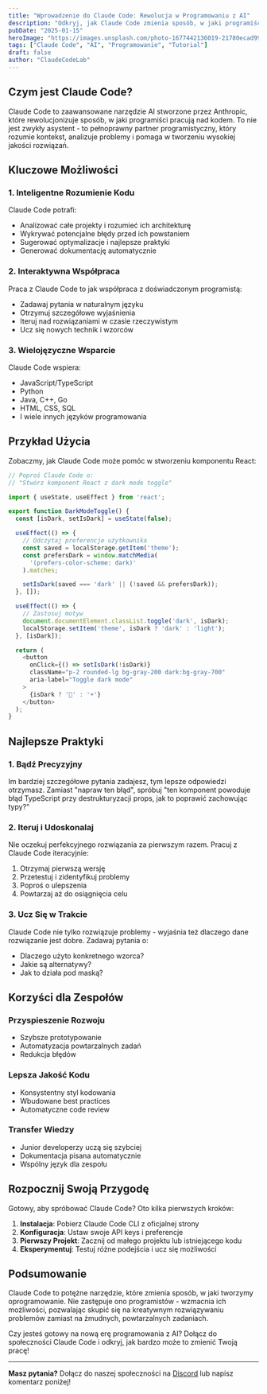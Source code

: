 ```yaml
---
title: "Wprowadzenie do Claude Code: Rewolucja w Programowaniu z AI"
description: "Odkryj, jak Claude Code zmienia sposób, w jaki programiści tworzą aplikacje, automatyzują zadania i rozwiązują problemy techniczne."
pubDate: "2025-01-15"
heroImage: "https://images.unsplash.com/photo-1677442136019-21780ecad995?q=80&w=1200&auto=format&fit=crop"
tags: ["Claude Code", "AI", "Programowanie", "Tutorial"]
draft: false
author: "ClaudeCodeLab"
---
```


## Czym jest Claude Code?

Claude Code to zaawansowane narzędzie AI stworzone przez Anthropic, które rewolucjonizuje sposób, w jaki programiści pracują nad kodem. To nie jest zwykły asystent - to pełnoprawny partner programistyczny, który rozumie kontekst, analizuje problemy i pomaga w tworzeniu wysokiej jakości rozwiązań.

## Kluczowe Możliwości

### 1. Inteligentne Rozumienie Kodu

Claude Code potrafi:
- Analizować całe projekty i rozumieć ich architekturę
- Wykrywać potencjalne błędy przed ich powstaniem
- Sugerować optymalizacje i najlepsze praktyki
- Generować dokumentację automatycznie

### 2. Interaktywna Współpraca

Praca z Claude Code to jak współpraca z doświadczonym programistą:
- Zadawaj pytania w naturalnym języku
- Otrzymuj szczegółowe wyjaśnienia
- Iteruj nad rozwiązaniami w czasie rzeczywistym
- Ucz się nowych technik i wzorców

### 3. Wielojęzyczne Wsparcie

Claude Code wspiera:
- JavaScript/TypeScript
- Python
- Java, C++, Go
- HTML, CSS, SQL
- I wiele innych języków programowania

## Przykład Użycia

Zobaczmy, jak Claude Code może pomóc w stworzeniu komponentu React:

```typescript
// Poproś Claude Code o:
// "Stwórz komponent React z dark mode toggle"

import { useState, useEffect } from 'react';

export function DarkModeToggle() {
  const [isDark, setIsDark] = useState(false);

  useEffect(() => {
    // Odczytaj preferencje użytkownika
    const saved = localStorage.getItem('theme');
    const prefersDark = window.matchMedia(
      '(prefers-color-scheme: dark)'
    ).matches;

    setIsDark(saved === 'dark' || (!saved && prefersDark));
  }, []);

  useEffect(() => {
    // Zastosuj motyw
    document.documentElement.classList.toggle('dark', isDark);
    localStorage.setItem('theme', isDark ? 'dark' : 'light');
  }, [isDark]);

  return (
    <button
      onClick={() => setIsDark(!isDark)}
      className="p-2 rounded-lg bg-gray-200 dark:bg-gray-700"
      aria-label="Toggle dark mode"
    >
      {isDark ? '🌙' : '☀️'}
    </button>
  );
}
```

## Najlepsze Praktyki

### 1. Bądź Precyzyjny

Im bardziej szczegółowe pytania zadajesz, tym lepsze odpowiedzi otrzymasz. Zamiast "napraw ten błąd", spróbuj "ten komponent powoduje błąd TypeScript przy destrukturyzacji props, jak to poprawić zachowując typy?"

### 2. Iteruj i Udoskonalaj

Nie oczekuj perfekcyjnego rozwiązania za pierwszym razem. Pracuj z Claude Code iteracyjnie:
1. Otrzymaj pierwszą wersję
2. Przetestuj i zidentyfikuj problemy
3. Poproś o ulepszenia
4. Powtarzaj aż do osiągnięcia celu

### 3. Ucz Się w Trakcie

Claude Code nie tylko rozwiązuje problemy - wyjaśnia też dlaczego dane rozwiązanie jest dobre. Zadawaj pytania o:
- Dlaczego użyto konkretnego wzorca?
- Jakie są alternatywy?
- Jak to działa pod maską?

## Korzyści dla Zespołów

### Przyspieszenie Rozwoju

- Szybsze prototypowanie
- Automatyzacja powtarzalnych zadań
- Redukcja błędów

### Lepsza Jakość Kodu

- Konsystentny styl kodowania
- Wbudowane best practices
- Automatyczne code review

### Transfer Wiedzy

- Junior developerzy uczą się szybciej
- Dokumentacja pisana automatycznie
- Wspólny język dla zespołu

## Rozpocznij Swoją Przygodę

Gotowy, aby spróbować Claude Code? Oto kilka pierwszych kroków:

1. **Instalacja**: Pobierz Claude Code CLI z oficjalnej strony
2. **Konfiguracja**: Ustaw swoje API keys i preferencje
3. **Pierwszy Projekt**: Zacznij od małego projektu lub istniejącego kodu
4. **Eksperymentuj**: Testuj różne podejścia i ucz się możliwości

## Podsumowanie

Claude Code to potężne narzędzie, które zmienia sposób, w jaki tworzymy oprogramowanie. Nie zastępuje ono programistów - wzmacnia ich możliwości, pozwalając skupić się na kreatywnym rozwiązywaniu problemów zamiast na żmudnych, powtarzalnych zadaniach.

Czy jesteś gotowy na nową erę programowania z AI? Dołącz do społeczności Claude Code i odkryj, jak bardzo może to zmienić Twoją pracę!

---

**Masz pytania?** Dołącz do naszej społeczności na [Discord](#) lub napisz komentarz poniżej!
